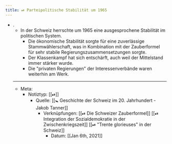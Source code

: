 ```yaml
---
title: ⏯ Parteipolitische Stabilität um 1965
---
```


- .
	- In der Schweiz herrschte um 1965 eine ausgesprochene Stabilität im politischen System.
		- Die ökonomische Stabilität sorgte für eine zuverlässige Stammwählerschaft, was in Kombination mit der Zauberformel für sehr stabile Regierungszusammensetzungen sorgte.
		- Der Klassenkampf hat sich entschärft, auch weil der Mittelstand immer stärker wurde.
		- Die "privaten Regierungen" der Interessenverbände waren weiterhin am Werk.
	- ---
	- Meta:
		- Notiztyp: [[⏯]]
			- Quelle: [[🚼 Geschichte der Schweiz im 20. Jahrhundert - Jakob Tanner]]
				- Verknüpfungen: [[⏯ Die Schweizer Zauberformel]] [[⏯ Integration der Sozialdemokratie in der Zwischenkriegszeit]] [[⏯ "Trente glorieuses" in der Schweiz]]
					- Datum: [[Jan 6th, 2021]]